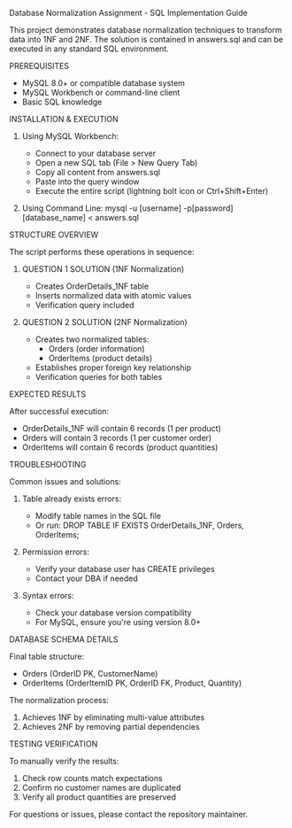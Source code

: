 Database Normalization Assignment - SQL Implementation Guide

This project demonstrates database normalization techniques to transform data into 1NF and 2NF. The solution is contained in answers.sql and can be executed in any standard SQL environment.

PREREQUISITES
- MySQL 8.0+ or compatible database system
- MySQL Workbench or command-line client
- Basic SQL knowledge

INSTALLATION & EXECUTION

1. Using MySQL Workbench:
   - Connect to your database server
   - Open a new SQL tab (File > New Query Tab)
   - Copy all content from answers.sql
   - Paste into the query window
   - Execute the entire script (lightning bolt icon or Ctrl+Shift+Enter)

2. Using Command Line:
   mysql -u [username] -p[password] [database_name] < answers.sql

STRUCTURE OVERVIEW

The script performs these operations in sequence:

1. QUESTION 1 SOLUTION (1NF Normalization)
   - Creates OrderDetails_1NF table
   - Inserts normalized data with atomic values
   - Verification query included

2. QUESTION 2 SOLUTION (2NF Normalization)
   - Creates two normalized tables:
     * Orders (order information)
     * OrderItems (product details)
   - Establishes proper foreign key relationship
   - Verification queries for both tables

EXPECTED RESULTS

After successful execution:
- OrderDetails_1NF will contain 6 records (1 per product)
- Orders will contain 3 records (1 per customer order)
- OrderItems will contain 6 records (product quantities)

TROUBLESHOOTING

Common issues and solutions:
1. Table already exists errors:
   - Modify table names in the SQL file
   - Or run: DROP TABLE IF EXISTS OrderDetails_1NF, Orders, OrderItems;

2. Permission errors:
   - Verify your database user has CREATE privileges
   - Contact your DBA if needed

3. Syntax errors:
   - Check your database version compatibility
   - For MySQL, ensure you're using version 8.0+

DATABASE SCHEMA DETAILS

Final table structure:
- Orders (OrderID PK, CustomerName)
- OrderItems (OrderItemID PK, OrderID FK, Product, Quantity)

The normalization process:
1. Achieves 1NF by eliminating multi-value attributes
2. Achieves 2NF by removing partial dependencies

TESTING VERIFICATION

To manually verify the results:
1. Check row counts match expectations
2. Confirm no customer names are duplicated
3. Verify all product quantities are preserved

For questions or issues, please contact the repository maintainer.
